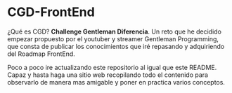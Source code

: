 # CGD-FrontEnd

¿Qué es CGD? **Challenge Gentleman Diferencia**. Un reto que he decidido empezar propuesto por el youtuber y streamer Gentleman Programming, que consta de publicar los conocimientos que iré repasando y adquiriendo del Roadmap FrontEnd. 

Poco a poco ire actualizando este repositorio al igual que este README. Capaz y hasta haga una sitio web recopilando todo el contenido para observarlo de manera mas amigable y poner en practica varios conceptos.
